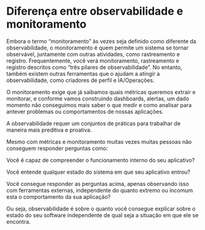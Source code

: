 # Diferença entre observabilidade e monitoramento

Embora o termo “monitoramento” às vezes seja definido como diferente da observabilidade, o monitoramento é quem permite um sistema se tornar observável, juntamente com outras atividades, como rastreamento e registro. Frequentemente, você verá monitoramento, rastreamento e registro descritos como “três pilares de observabilidade”. No entanto, também existem outras ferramentas que o ajudam a atingir a observabilidade, como criadores de perfil e IA/Operações.

O monitoramento exige que já saibamos quais métricas queremos extrair e monitorar, e conforme vamos construindo dashboards, alertas, um dado momento não conseguimos mais saber o que medir e como analisar para antever problemas ou comportamentos de nossas aplicações.

A observabilidade requer um conjuntos de práticas para trabalhar de maneira mais preditiva e proativa.

Mesmo com métricas e monitoramento muitas vezes muitas pessoas não conseguem responder perguntas como:

Você é capaz de compreender o funcionamento interno do seu aplicativo?

Você entende qualquer estado do sistema em que seu aplicativo entrou?

Você consegue responder as perguntas acima, apenas observando isso com ferramentas externas, independente do quanto extremo ou incomum esta o comportamento da sua aplicação?

Ou seja, observabilidade é sobre o quanto você consegue explicar sobre o estado do seu software independente de qual seja a situação em que ele se encontra.

